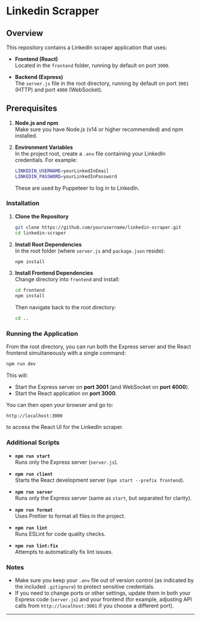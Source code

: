 # Linkedin Scrapper

## Overview

This repository contains a LinkedIn scraper application that uses:

- **Frontend (React)**  
  Located in the `frontend` folder, running by default on port `3000`.

- **Backend (Express)**  
  The `server.js` file in the root directory, running by default on port `3001` (HTTP) and port `4000` (WebSocket).

## Prerequisites

1. **Node.js and npm**  
   Make sure you have Node.js (v14 or higher recommended) and npm installed.

2. **Environment Variables**  
   In the project root, create a `.env` file containing your LinkedIn credentials. For example:
   ```bash
   LINKEDIN_USERNAME=yourLinkedInEmail
   LINKEDIN_PASSWORD=yourLinkedInPassword
   ```
   These are used by Puppeteer to log in to LinkedIn.

### Installation

1. **Clone the Repository**  
   ```bash
   git clone https://github.com/yourusername/linkedin-scraper.git
   cd linkedin-scraper
   ```

2. **Install Root Dependencies**  
   In the root folder (where `server.js` and `package.json` reside):
   ```bash
   npm install
   ```

3. **Install Frontend Dependencies**  
   Change directory into `frontend` and install:
   ```bash
   cd frontend
   npm install
   ```
   Then navigate back to the root directory:
   ```bash
   cd ..
   ```

### Running the Application

From the root directory, you can run both the Express server and the React frontend simultaneously with a single command:

```bash
npm run dev
```

This will:
- Start the Express server on **port 3001** (and WebSocket on **port 4000**).
- Start the React application on **port 3000**.

You can then open your browser and go to:
```
http://localhost:3000
```
to access the React UI for the LinkedIn scraper.

### Additional Scripts

- **`npm run start`**  
  Runs only the Express server (`server.js`).

- **`npm run client`**  
  Starts the React development server (`npm start --prefix frontend`).

- **`npm run server`**  
  Runs only the Express server (same as `start`, but separated for clarity).

- **`npm run format`**  
  Uses Prettier to format all files in the project.

- **`npm run lint`**  
  Runs ESLint for code quality checks.

- **`npm run lint:fix`**  
  Attempts to automatically fix lint issues.

### Notes

- Make sure you keep your `.env` file out of version control (as indicated by the included `.gitignore`) to protect sensitive credentials.
- If you need to change ports or other settings, update them in both your Express code (`server.js`) and your frontend (for example, adjusting API calls from `http://localhost:3001` if you choose a different port).

---
